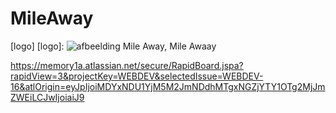 # MileAway
[logo]
[logo]: ![afbeelding](https://user-images.githubusercontent.com/32060618/109632570-74f46400-7b47-11eb-83a6-e14f37043f73.png)
Mile Away, Mile Awaay


https://memory1a.atlassian.net/secure/RapidBoard.jspa?rapidView=3&projectKey=WEBDEV&selectedIssue=WEBDEV-16&atlOrigin=eyJpIjoiMDYxNDU1YjM5M2JmNDdhMTgxNGZjYTY1OTg2MjJmZWEiLCJwIjoiaiJ9
